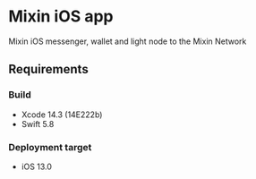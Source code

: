 # Mixin iOS app
Mixin iOS messenger, wallet and light node to the Mixin Network

## Requirements

### Build
- Xcode 14.3 (14E222b)
- Swift 5.8

### Deployment target
- iOS 13.0
